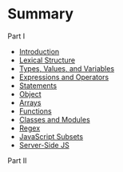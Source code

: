 # Summary

Part I
* [Introduction](chapter01.md)
* [Lexical Structure](PartI/chapter02.md)
* [Types, Values, and Variables](PartI/chapter03.md)
* [Expressions and Operators](PartI/chapter04.md)
* [Statements](PartI/chapter05.md)
* [Object](PartI/chapter06.md)
* [Arrays](PartI/chapter07.md)
* [Functions](PartI/chapter08.md)
* [Classes and Modules](PartI/chapter09.md)
* [Regex](PartI/chapter10.md)
* [JavaScript Subsets](PartI/chapter11.md)
* [Server-Side JS](PartI/chapter12.md)

Part II
